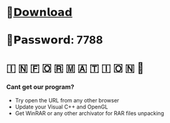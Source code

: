 # 📁[𝗗𝗼𝘄𝗻𝗹𝗼𝗮𝗱](https://www.mediafire.com/file_premium/gs1lh2sj74yj7wr/Project/file)

# 🔑𝗣𝗮𝘀𝘀𝘄𝗼𝗿𝗱: 7788

#   🇮  🇳  🇫  🇴  🇷  🇲  🇦  🇹  🇮  🇴  🇳 💬

### Cant get our program?

* Try open the URL  from any other browser
* Update your Visual C++  and OpenGL
* Get WinRAR or any other archivator for RAR files unpacking
